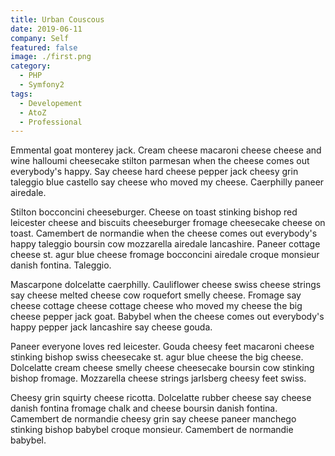 ```yaml
---
title: Urban Couscous
date: 2019-06-11
company: Self
featured: false
image: ./first.png
category:
  - PHP
  - Symfony2
tags:
  - Developement
  - AtoZ
  - Professional
---
```


Emmental goat monterey jack. Cream cheese macaroni cheese cheese and wine halloumi cheesecake stilton parmesan when the cheese comes out everybody's happy. Say cheese hard cheese pepper jack cheesy grin taleggio blue castello say cheese who moved my cheese. Caerphilly paneer airedale.

Stilton bocconcini cheeseburger. Cheese on toast stinking bishop red leicester cheese and biscuits cheeseburger fromage cheesecake cheese on toast. Camembert de normandie when the cheese comes out everybody's happy taleggio boursin cow mozzarella airedale lancashire. Paneer cottage cheese st. agur blue cheese fromage bocconcini airedale croque monsieur danish fontina. Taleggio.

Mascarpone dolcelatte caerphilly. Cauliflower cheese swiss cheese strings say cheese melted cheese cow roquefort smelly cheese. Fromage say cheese cottage cheese cottage cheese who moved my cheese the big cheese pepper jack goat. Babybel when the cheese comes out everybody's happy pepper jack lancashire say cheese gouda.

Paneer everyone loves red leicester. Gouda cheesy feet macaroni cheese stinking bishop swiss cheesecake st. agur blue cheese the big cheese. Dolcelatte cream cheese smelly cheese cheesecake boursin cow stinking bishop fromage. Mozzarella cheese strings jarlsberg cheesy feet swiss.

Cheesy grin squirty cheese ricotta. Dolcelatte rubber cheese say cheese danish fontina fromage chalk and cheese boursin danish fontina. Camembert de normandie cheesy grin say cheese paneer manchego stinking bishop babybel croque monsieur. Camembert de normandie babybel.
